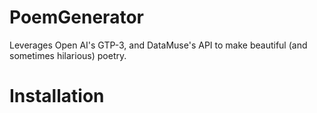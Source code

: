 # PoemGenerator
Leverages Open AI's GTP-3, and DataMuse's API to make beautiful (and sometimes hilarious) poetry. 

# Installation 

